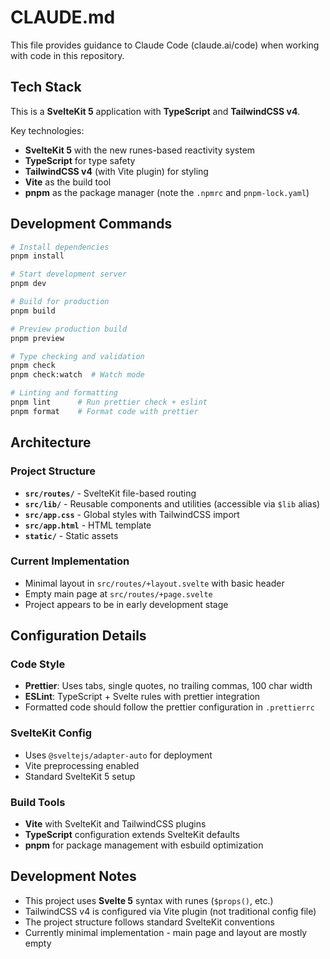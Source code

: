 # CLAUDE.md

This file provides guidance to Claude Code (claude.ai/code) when working with code in this repository.

## Tech Stack

This is a **SvelteKit 5** application with **TypeScript** and **TailwindCSS v4**.

Key technologies:
- **SvelteKit 5** with the new runes-based reactivity system
- **TypeScript** for type safety
- **TailwindCSS v4** (with Vite plugin) for styling
- **Vite** as the build tool
- **pnpm** as the package manager (note the `.npmrc` and `pnpm-lock.yaml`)

## Development Commands

```bash
# Install dependencies
pnpm install

# Start development server
pnpm dev

# Build for production
pnpm build

# Preview production build
pnpm preview

# Type checking and validation
pnpm check
pnpm check:watch  # Watch mode

# Linting and formatting
pnpm lint      # Run prettier check + eslint
pnpm format    # Format code with prettier
```

## Architecture

### Project Structure
- **`src/routes/`** - SvelteKit file-based routing
- **`src/lib/`** - Reusable components and utilities (accessible via `$lib` alias)
- **`src/app.css`** - Global styles with TailwindCSS import
- **`src/app.html`** - HTML template
- **`static/`** - Static assets

### Current Implementation
- Minimal layout in `src/routes/+layout.svelte` with basic header
- Empty main page at `src/routes/+page.svelte`
- Project appears to be in early development stage

## Configuration Details

### Code Style
- **Prettier**: Uses tabs, single quotes, no trailing commas, 100 char width
- **ESLint**: TypeScript + Svelte rules with prettier integration
- Formatted code should follow the prettier configuration in `.prettierrc`

### SvelteKit Config
- Uses `@sveltejs/adapter-auto` for deployment
- Vite preprocessing enabled
- Standard SvelteKit 5 setup

### Build Tools
- **Vite** with SvelteKit and TailwindCSS plugins
- **TypeScript** configuration extends SvelteKit defaults
- **pnpm** for package management with esbuild optimization

## Development Notes

- This project uses **Svelte 5** syntax with runes (`$props()`, etc.)
- TailwindCSS v4 is configured via Vite plugin (not traditional config file)
- The project structure follows standard SvelteKit conventions
- Currently minimal implementation - main page and layout are mostly empty